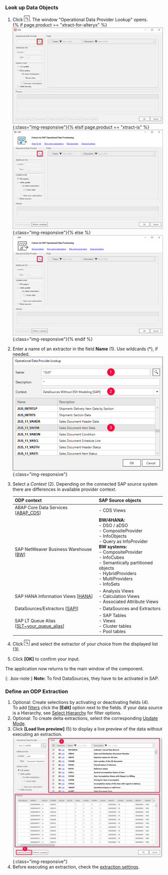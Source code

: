 ### Look up Data Objects
1. Click ![magnifying-glass](/img/content/icons/magnifying-glass.png). The window "Operational Data Provider Lookup" opens.<br>
{% if page.product == "xtract-for-alteryx" %}![Lookup](/img/content/xfa/odp-lookup.png){:class="img-responsive"}{% elsif page.product == "xtract-is" %}![Lookup](/img/content/xis/odp-lookup.png){:class="img-responsive"}{% else %}![Lookup](/img/content/xu/odp-lookup.png){:class="img-responsive"}{% endif %}
2. Enter a name of an extractor in the field **Name** (1). Use wildcards (*), if needed.
![Datasource Sales Document Item Data (2LIS_11_VAITM)](/img/content/odp/odp-datasource-2lis-11-vaitm-01.png){:class="img-responsive"}
3. Select a *Context* (2). Depending on the connected SAP source system there are differences in available provider context.
	
	ODP context | SAP Source objects |
	------------ |------------ |
	ABAP Core Data Services [[ABAP_CDS](./odp-abap-cds-views)]|- CDS Views |
	SAP NetWeaver Business Warehouse [[BW](./odp-bw-infoproviders)] |**BW/4HANA:**<br> - DSO / aDSO<br> - CompositeProvider<br> - InfoObjects <br> - Query as InfoProvider<br> **BW systems:**<br> - CompositeProvider<br> - InfoCubes<br> - Semantically partitioned objects<br> - HybridProviders<br> - MultiProviders<br> - InfoSets |
	SAP HANA Information Views [[HANA](./odp-hana-views)] | - Analysis Views<br> - Calculation Views<br> - Associated Attribute Views |
	DataSources/Extractors [[SAPI](./odp-extractors)] | - DataSources and Extractors |
	SAP LT Queue Alias [[SLT~your_queue_alias](./odp-slt-server)] | - SAP Tables<br> - Views<br> - Cluster tables<br> - Pool tables |
4. Click ![magnifying-glass](/img/content/icons/magnifying-glass.png) and select the extractor of your choice from the displayed list (3).
5. Click **[OK]** to confirm your input.

The application now returns to the main window of the component.

{: .box-note }
**Note:** To find DataSources, they have to be activated in SAP.


### Define an ODP Extraction
1. Optional: Create selections by activating or deactivating fields (4). <br>
To add [filters](#selections-and-filters) click the **[Edit]** option next to the fields. 
If your data source is a Hierarchy, see [Select Hierarchy](./odp-extractors#hierarchies) for filter options.
2. Optional: To create delta extractions, select the corresponding [Update Mode](#update-mode).
3. Click **[Load live preview]** (5) to display a live preview of the data without executing an extraction.
![Datasource Preview](/img/content/odp/odp-datasource-2lis-11-vaitm-02-preview.png){:class="img-responsive"}
4. Before executing an extraction, check the [extraction settings](./odp-settings).

